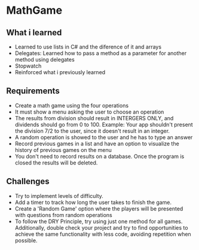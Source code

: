 # MathGame

## What i learned
- Learned to use lists in C# and the diference of it and arrays
- Delegates: Learned how to pass a method as a parameter for another method using delegates
- Stopwatch
- Reinforced what i previously learned

## Requirements

- Create a math game using the four operations
- It must show a menu asking the user to choose an operation
- The results from division should result in INTERGERS ONLY, and dividends should go from 0 to 100. Example: Your app shouldn't present the division 7/2 to the user, since it doesn't result in an integer.
- A random operation is showed to the user and he has to type an answer
- Record previous games in a list and have an option to visualize the history of previous games on the menu
- You don't need to record results on a database. Once the program is closed the results will be deleted.

## Challenges

- Try to implement levels of difficulty.
- Add a timer to track how long the user takes to finish the game.
- Create a 'Random Game' option where the players will be presented with questions from random operations
- To follow the DRY Principle, try using just one method for all games. Additionally, double check your project and try to find opportunities to achieve the same functionality with less code, avoiding repetition when possible.




